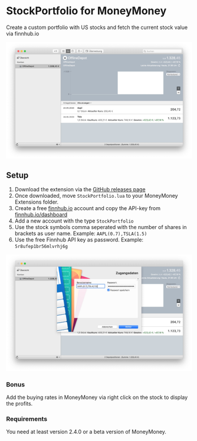 # StockPortfolio for MoneyMoney
Create a custom portfolio with US stocks and fetch the current stock value via finnhub.io

![MoneyMoney screenshot with StockPortfolio Balance](screens/StockPortfolio-balance.png)

## Setup

1. Download the extension via the [GitHub releases page](https://github.com/tobiasdueser/MoneyMoney-StockPortfolio/releases/tag/v1.1)
2. Once downloaded, move `StockPortfolio.lua` to your MoneyMoney Extensions folder.
3. Create a free [finnhub.io](https://finnhub.io/) account and copy the API-key from [finnhub.io/dashboard](https://finnhub.io/dashboard)
4. Add a new account with the type `StockPortfolio`
5. Use the stock symbols comma seperated with the number of shares in brackets as user name. Example: `AAPL(0.7),TSLA(1.5)`
6. Use the free Finnhub API key as password. Example: `5r8ufep1br56mlvrhj6g`

![MoneyMoney screenshot with StockPortfolio Setup](screens/StockPortfolio-setup.png)

### Bonus
Add the buying rates in MoneyMoney via right click on the stock to display the profits.

### Requirements
You need at least version 2.4.0 or a beta version of MoneyMoney.